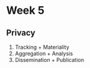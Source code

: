 # Week 5 

## Privacy

1. Tracking + Materiality
2. Aggregation + Analysis
3. Dissemination + Publication 